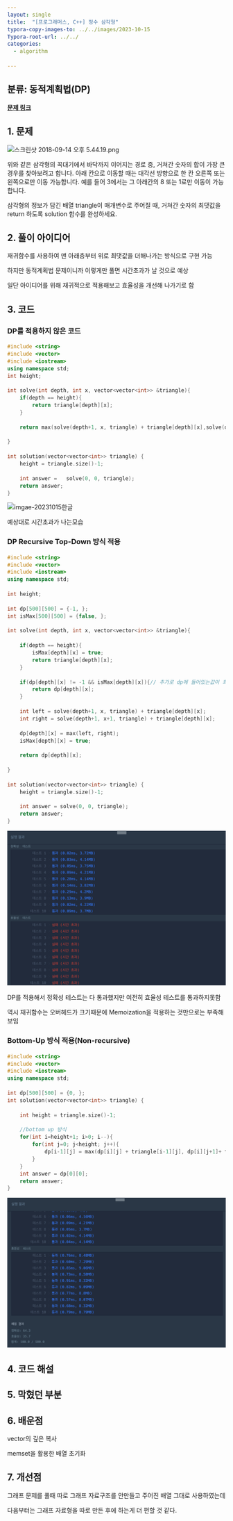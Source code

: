```yaml
---
layout: single
title:  "[프로그래머스, C++] 정수 삼각형"
typora-copy-images-to: ../../images/2023-10-15
Typora-root-url: ../../
categories: 
  - algorithm

---
```


## 분류: 동적계획법(DP)

**[문제 링크]( https://school.programmers.co.kr/learn/courses/30/lessons/43105)**





## 1. 문제

![스크린샷 2018-09-14 오후 5.44.19.png](https://grepp-programmers.s3.amazonaws.com/files/production/97ec02cc39/296a0863-a418-431d-9e8c-e57f7a9722ac.png)

위와 같은 삼각형의 꼭대기에서 바닥까지 이어지는 경로 중, 거쳐간 숫자의 합이 가장 큰 경우를 찾아보려고 합니다. 아래 칸으로 이동할 때는 대각선 방향으로 한 칸 오른쪽 또는 왼쪽으로만 이동 가능합니다. 예를 들어 3에서는 그 아래칸의 8 또는 1로만 이동이 가능합니다.

삼각형의 정보가 담긴 배열 triangle이 매개변수로 주어질 때, 거쳐간 숫자의 최댓값을 return 하도록 solution 함수를 완성하세요.



## 2. 풀이 아이디어

재귀함수를 사용하여 맨 아래층부터 위로 최댓값을 더해나가는 방식으로 구현 가능

하지만 동적계획법 문제이니까 이렇게만 풀면 시간초과가 날 것으로 예상

일단 아이디어를 위해 재귀적으로 적용해보고 효율성을 개선해 나가기로 함



## 3. 코드

### DP를 적용하지 않은 코드


```c++
#include <string>
#include <vector>
#include <iostream>
using namespace std;
int height;

int solve(int depth, int x, vector<vector<int>> &triangle){
    if(depth == height){
        return triangle[depth][x];
    }  
    
    return max(solve(depth+1, x, triangle) + triangle[depth][x],solve(depth+1, x+1, triangle) + triangle[depth][x]);
    
}

int solution(vector<vector<int>> triangle) {
    height = triangle.size()-1;
    
    int answer =   solve(0, 0, triangle);
    return answer;
}

```

![imgae-20231015한글](/images/2023-10-15/imgae-20231015한글.png)

예상대로 시간초과가 나는모습



### DP Recursive Top-Down 방식 적용

```c++
#include <string>
#include <vector>
#include <iostream>
using namespace std;

int height;

int dp[500][500] = {-1, };
int isMax[500][500] = {false, };

int solve(int depth, int x, vector<vector<int>> &triangle){

    if(depth == height){
        isMax[depth][x] = true;
        return triangle[depth][x];
    } 
    
    if(dp[depth][x] != -1 && isMax[depth][x]){// 추가로 dp에 들어있는값이 최대값이라는 조건 필요
        return dp[depth][x];
    }
    
    int left = solve(depth+1, x, triangle) + triangle[depth][x];
    int right = solve(depth+1, x+1, triangle) + triangle[depth][x];
    
    dp[depth][x] = max(left, right);
    isMax[depth][x] = true;

    return dp[depth][x];
    
}

int solution(vector<vector<int>> triangle) {
    height = triangle.size()-1;
    
    int answer = solve(0, 0, triangle);
    return answer;
}
```

![image-20231015155245097](/images/2023-10-15/image-20231015155245097.png)

DP를 적용해서 정확성 테스트는 다 통과했지만 여전히 효율성 테스트를 통과하지못함

역시 재귀함수는 오버헤드가 크기때문에 Memoization을 적용하는 것만으로는 부족해보임



### Bottom-Up 방식 적용(Non-recursive)

```c++
#include <string>
#include <vector>
#include <iostream>
using namespace std;

int dp[500][500] = {0, };
int solution(vector<vector<int>> triangle) {

    int height = triangle.size()-1;

    //bottom up 방식
    for(int i=height+1; i>0; i--){
        for(int j=0; j<height; j++){
            dp[i-1][j] = max(dp[i][j] + triangle[i-1][j], dp[i][j+1]+ triangle[i-1][j]);
        }
    }
    int answer = dp[0][0];
    return answer;
}
```

![image-20231015162207118](/images/2023-10-15/image-20231015162207118.png)


## 4. 코드 해설







## 5. 막혔던 부분





## 6. 배운점

vector의 깊은 복사

memset을 활용한 배열 초기화



## 7. 개선점

그래프 문제를 풀때 따로 그래프 자료구조를 안만들고 주어진 배열 그대로 사용하였는데

다음부터는 그래프 자료형을 따로 만든 후에 하는게 더 편할 것 같다.











